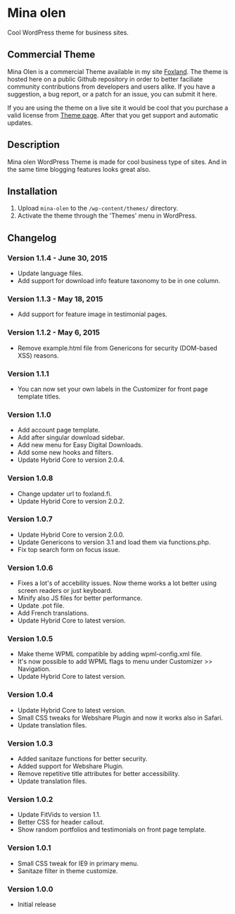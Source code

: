 # Mina olen

Cool WordPress theme for business sites.

## Commercial Theme

Mina Olen is a commercial Theme available in my site [Foxland](https://foxland.fi/downloads/mina-olen/). The theme is hosted here
on a public Github repository in order to better faciliate community contributions from developers and users alike.
If you have a suggestion, a bug report, or a patch for an issue, you can submit it here.

If you are using the theme on a live site it would be cool that you purchase a valid license from [Theme page](https://foxland.fi/downloads/mina-olen/).
After that you get support and automatic updates.

## Description

Mina olen WordPress Theme is made for cool business type of sites.
And in the same time blogging features looks great also.

## Installation

1. Upload `mina-olen` to the `/wp-content/themes/` directory.
1. Activate the theme through the 'Themes' menu in WordPress.

## Changelog

### Version 1.1.4 - June 30, 2015

* Update language files.
* Add support for download info feature taxonomy to be in one column.

### Version 1.1.3 - May 18, 2015

* Add support for feature image in testimonial pages.

### Version 1.1.2 - May 6, 2015

* Remove example.html file from Genericons for security (DOM-based XSS) reasons.

### Version 1.1.1

* You can now set your own labels in the Customizer for front page template titles.

### Version 1.1.0

* Add account page template.
* Add after singular download sidebar.
* Add new menu for Easy Digital Downloads.
* Add some new hooks and filters.
* Update Hybrid Core to version 2.0.4.

### Version 1.0.8

* Change updater url to foxland.fi.
* Update Hybrid Core to version 2.0.2.

### Version 1.0.7

* Update Hybrid Core to version 2.0.0.
* Update Genericons to version 3.1 and load them via functions.php.
* Fix top search form on focus issue.

### Version 1.0.6

* Fixes a lot's of accebility issues. Now theme works a lot better using screen readers or just keyboard.
* Minify also JS files for better performance.
* Update .pot file.
* Add French translations.
* Update Hybrid Core to latest version.

### Version 1.0.5

* Make theme WPML compatible by adding wpml-config.xml file.
* It's now possible to add WPML flags to menu under Customizer >> Navigation.
* Update Hybrid Core to latest version.

### Version 1.0.4

* Update Hybrid Core to latest version.
* Small CSS tweaks for Webshare Plugin and now it works also in Safari.
* Update translation files.

### Version 1.0.3

* Added sanitaze functions for better security.
* Added support for Webshare Plugin.
* Remove repetitive title attributes for better accessibility.
* Update translation files.

### Version 1.0.2

* Update FitVids to version 1.1.
* Better CSS for header callout.
* Show random portfolios and testimonials on front page template.

### Version 1.0.1

* Small CSS tweak for IE9 in primary menu.
* Sanitaze filter in theme customize.

### Version 1.0.0

* Initial release
